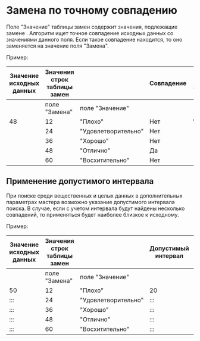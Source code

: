 # Замена по точному совпадению

Поле "Значение" таблицы замен содержит значения, подлежащие замене . Алгоритм ищет точное совпадение исходных данных со значениями данного поля. Если такое совпадение находится, то оно заменяется на значение поля "Замена".

Пример:

| Значение исходных данных | Значения строк таблицы замен |  | Совпадение | Новое значение |
| ------------ | ------------ | ------------ | ------------ | ------------ |
| |  поле "Замена" | поле "Значение" | | |
| 48 | 12 | "Плохо" | Нет | "Отлично" |
| | 24 | "Удовлетворительно" | Нет | |
| | 36 | "Хорошо" | Нет | |
| | 48 | "Отлично" | Да | |
| | 60 | "Восхитительно" | Нет | |

## Применение допустимого интервала

При поиске среди вещественных и целых данных в дополнительных параметрах мастера возможно указание допустимого интервала поиска. В случае, если с учетом интервала будут найдены несколько совпадений, то применяться будет наиболее близкое к исходному.

Пример:

 | Значение исходных данных | Значения строк таблицы замен | | Допустимый интервал | Интервал совпадения | Совпадение | Наиболее близкое к исходному | Новое значение |
 | -------- | -------- | -------- | -------- | -------- | -------- | -------- | -------- |
 | | поле "Замена" | поле "Значение" | | | | | |
 | 50 | 12 | "Плохо" | 20 | от -8 до 32 | Нет | Нет | "Отлично" |
 | ::: | 24 | "Удовлетворительно" | ::: | от 4 до 44 | Нет | Нет | ::: |
 | ::: | 36 | "Хорошо" | ::: | от 16 до 56 | Да | Нет | ::: |
 | ::: | 48 | "Отлично" | ::: | от 28 до 68 | Да | Да | ::: |
 | ::: | 60 | "Восхитительно" | ::: | от 40 до 80 | Да | Нет | ::: |
